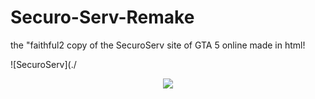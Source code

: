 # Securo-Serv-Remake
the "faithful2 copy of the SecuroServ site of GTA 5 online made in html!

![SecuroServ](./
<div align="center">
  <img src="![Securo](https://static.wikia.nocookie.net/degta/images/7/74/Mp_securoserv_000.png)
">
</div>

